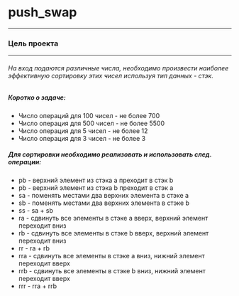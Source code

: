 # push_swap
___

### Цель проекта
___
###### На вход подаются различные числа, необходимо произвести наиболее эффективную сортировку этих чисел используя тип данных - стэк.
##### Коротко о задаче:
- Число операций для 100 чисел - не более 700
- Число операция для 500 чисел - не более 5500
- Число операция для 5 чисел - не более 12
- Число операция для 3 чисел - не более 3

##### Для сортировки необходимо реализовать и использовать след. операции:
- pb - верхний элемент из стэка а преходит в стэк b
- pb - верхний элемент из стэка b преходит в стэк a
- sa - поменять местами два верхних элемента в стэке а
- sb - поменять местами два верхних элемента в стэке b
- ss - sa + sb
- ra - сдвинуть все элементы в стэке а вверх, верхний элемент переходит вниз
- rb - сдвинуть все элементы в стэке b вверх, верхний элемент переходит вниз
- rr - ra + rb
- rra - сдвинуть все элементы в стэке а вниз, нижний элемент переходит вверх
- rrb - сдвинуть все элементы в стэке b вниз, нижний элемент переходит вверх
- rrr - rra + rrb
